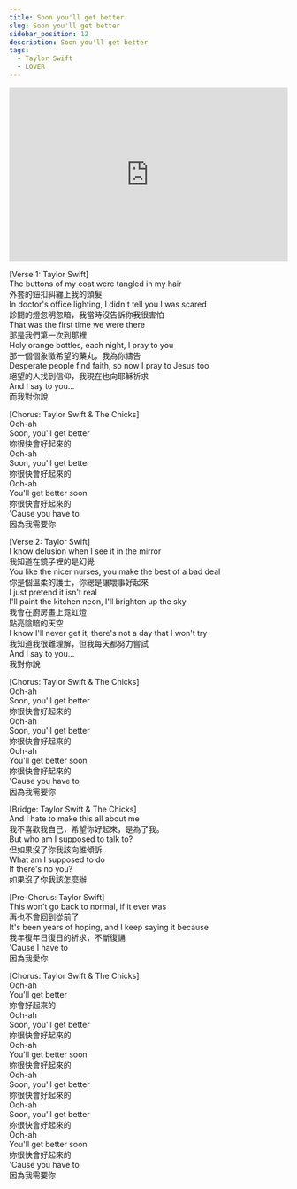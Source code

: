 ```yaml
---
title: Soon you'll get better  
slug: Soon you'll get better
sidebar_position: 12
description: Soon you'll get better
tags:
  - Taylor Swift
  - LOVER
---
```


<iframe width="100%" height="315" src="https://www.youtube.com/embed/tMoW5G5LU08" title="YouTube video player" frameborder="0" allow="accelerometer; autoplay; clipboard-write; encrypted-media; gyroscope; picture-in-picture; web-share" allowfullscreen></iframe>

[Verse 1: Taylor Swift]  
The buttons of my coat were tangled in my hair  
外套的鈕扣糾纏上我的頭髮  
In doctor's office lighting, I didn't tell you I was scared  
診間的燈忽明忽暗，我當時沒告訴你我很害怕  
That was the first time we were there  
那是我們第一次到那裡  
Holy orange bottles, each night, I pray to you  
那一個個象徵希望的藥丸，我為你禱告  
Desperate people find faith, so now I pray to Jesus too  
絕望的人找到信仰，我現在也向耶穌祈求  
And I say to you...  
而我對你說  
  
[Chorus: Taylor Swift & The Chicks]  
Ooh-ah  
Soon, you'll get better  
妳很快會好起來的  
Ooh-ah  
Soon, you'll get better  
妳很快會好起來的  
Ooh-ah  
You'll get better soon  
妳很快會好起來的  
'Cause you have to  
因為我需要你  
  
[Verse 2: Taylor Swift]  
I know delusion when I see it in the mirror  
我知道在鏡子裡的是幻覺  
You like the nicer nurses, you make the best of a bad deal  
你是個溫柔的護士，你總是讓壞事好起來  
I just pretend it isn't real  
I'll paint the kitchen neon, I'll brighten up the sky  
我會在廚房畫上霓虹燈  
點亮陰暗的天空  
I know I'll never get it, there's not a day that I won't try  
我知道我很難理解，但我每天都努力嘗試  
And I say to you...  
我對你說  
  
[Chorus: Taylor Swift & The Chicks]  
Ooh-ah  
Soon, you'll get better  
妳很快會好起來的  
Ooh-ah  
Soon, you'll get better  
妳很快會好起來的  
Ooh-ah  
You'll get better soon  
妳很快會好起來的  
'Cause you have to  
因為我需要你  
  
[Bridge: Taylor Swift & The Chicks]  
And I hate to make this all about me  
我不喜歡我自己，希望你好起來，是為了我。  
But who am I supposed to talk to?  
但如果沒了你我該向誰傾訴  
What am I supposed to do  
If there's no you?  
如果沒了你我該怎麼辦  
  
[Pre-Chorus: Taylor Swift]  
This won't go back to normal, if it ever was  
再也不會回到從前了  
It's been years of hoping, and I keep saying it because  
我年復年日復日的祈求，不斷復誦  
'Cause I have to  
因為我愛你  
  
[Chorus: Taylor Swift & The Chicks]  
Ooh-ah  
You'll get better  
妳會好起來的  
Ooh-ah  
Soon, you'll get better  
妳很快會好起來的  
Ooh-ah  
You'll get better soon  
妳很快會好起來的  
Ooh-ah  
Soon, you'll get better  
妳很快會好起來的  
Ooh-ah  
Soon, you'll get better  
妳很快會好起來的  
Ooh-ah  
You'll get better soon  
妳很快會好起來的  
'Cause you have to  
因為我需要你    

